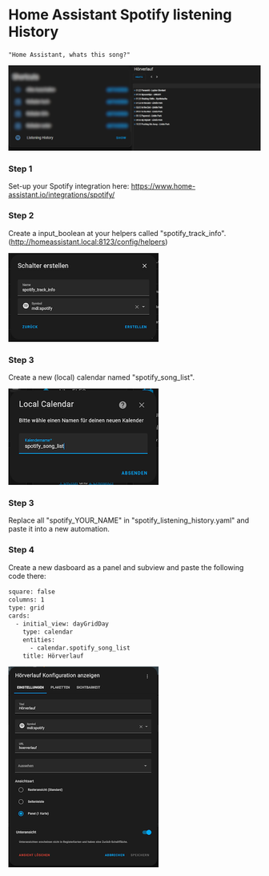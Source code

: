 # Home Assistant Spotify listening History
`"Home Assistant, whats this song?"`

![](https://raw.githubusercontent.com/LxonWWW/Home-Assistant-Snippets/main/spotify-listening-history/5.png)

### Step 1

Set-up your Spotify integration here: https://www.home-assistant.io/integrations/spotify/

### Step 2

Create a input_boolean at your helpers called "spotify_track_info". (http://homeassistant.local:8123/config/helpers)

![](https://raw.githubusercontent.com/LxonWWW/Home-Assistant-Snippets/main/spotify-listening-history/1.png)

### Step 3

Create a new (local) calendar named "spotify_song_list".

![](https://raw.githubusercontent.com/LxonWWW/Home-Assistant-Snippets/main/spotify-listening-history/2.png)

### Step 3

Replace all "spotify_YOUR_NAME" in "spotify_listening_history.yaml" and paste it into a new automation.

### Step 4

Create a new dasboard as a panel and subview and paste the following code there:

```
square: false
columns: 1
type: grid
cards:
  - initial_view: dayGridDay
    type: calendar
    entities:
      - calendar.spotify_song_list
    title: Hörverlauf
```

![](https://raw.githubusercontent.com/LxonWWW/Home-Assistant-Snippets/main/spotify-listening-history/3.png)
